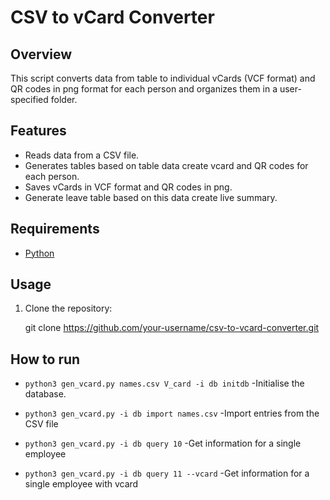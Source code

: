 # CSV to vCard Converter

## Overview

This script converts data from table to individual vCards (VCF format) and QR codes in png format for each person and organizes them in a user-specified folder.

## Features

- Reads data from a CSV file.
- Generates tables based on table data create vcard and QR codes for each person.
- Saves vCards in VCF format and QR codes in png.
- Generate leave table based on this data create live summary.

## Requirements

- [Python](https://www.python.org/) 

## Usage

1. Clone the repository:

   git clone https://github.com/your-username/csv-to-vcard-converter.git

## How to run

- `python3 gen_vcard.py names.csv V_card -i db initdb` -Initialise the database.

- `python3 gen_vcard.py -i db import names.csv` -Import entries from the CSV file

- `python3 gen_vcard.py -i db query 10` -Get information for a single employee

- `python3 gen_vcard.py -i db query 11 --vcard` -Get information for a single employee with vcard


